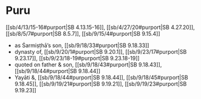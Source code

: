 # Puru

[[sb/4/13/15-16#purport|SB 4.13.15-16]], [[sb/4/27/20#purport|SB 4.27.20]], [[sb/8/5/7#purport|SB 8.5.7]], [[sb/9/15/4#purport|SB 9.15.4]]

* as Śarmiṣṭhā’s son, [[sb/9/18/33#purport|SB 9.18.33]]
* dynasty of, [[sb/9/20/1#purport|SB 9.20.1]], [[sb/9/23/17#purport|SB 9.23.17]], [[sb/9/23/18-19#purport|SB 9.23.18-19]]
* quoted on father & son, [[sb/9/18/43#purport|SB 9.18.43]], [[sb/9/18/44#purport|SB 9.18.44]]
* Yayāti &, [[sb/9/18/44#purport|SB 9.18.44]], [[sb/9/18/45#purport|SB 9.18.45]], [[sb/9/19/21#purport|SB 9.19.21]], [[sb/9/19/23#purport|SB 9.19.23]]
